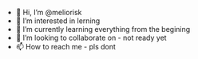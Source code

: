 - 👋 Hi, I’m @meliorisk
- 👀 I’m interested in lerning 
- 🌱 I’m currently learning everything from the begining 
- 💞️ I’m looking to collaborate on - not ready yet
- 📫 How to reach me - pls dont

<!---
meliorisk/meliorisk is a ✨ special ✨ repository because its `README.md` (this file) appears on your GitHub profile.
You can click the Preview link to take a look at your changes.
--->
